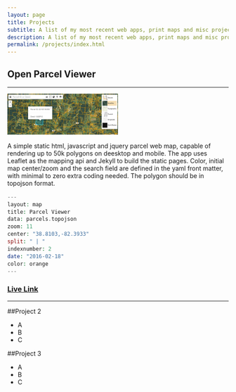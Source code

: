 ```yaml
---
layout: page
title: Projects
subtitle: A list of my most recent web apps, print maps and misc projects.
description: A list of my most recent web apps, print maps and misc projects hosted on getBounds by Malcolm Meyer.
permalink: /projects/index.html
---
```

<h2>Open Parcel Viewer</h2>

<hr />

<img src="/images/parcel-img.png" width="50%" style="margin-left:0;" />

A simple static html, javascript and jquery parcel web map, capable of rendering up to 50k polygons on deesktop and mobile. The app uses Leaflet as the mapping api and Jekyll to build the static pages. Color, initial map center/zoom and the search field are defined in the yaml front matter, with minimal to zero extra coding needed. The polygon should be in topojson format.

```php
---
layout: map
title: Parcel Viewer
data: parcels.topojson
zoom: 11
center: "38.8103,-82.3933"
split: " | "
indexnumber: 2
date: "2016-02-18"
color: orange
---
```

<h3><a href="https://ovrdc.github.io/parcel-viewer">Live Link</a></h3>

***

##Project 2
 - A
 - B
 - C

##Project 3
 - A
 - B
 - C
